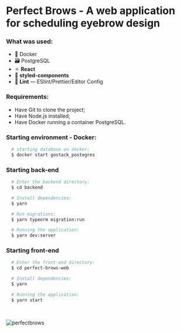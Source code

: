 # Perfect Brows - A web application for scheduling eyebrow design

### What was used:
- 🐳 Docker
- 🗃️ PostgreSQL
- ⚛ **React** 
- 💅 **styled-components**
- 💖 **Lint** — ESlint/Prettier/Editor Config

### Requirements:

* Have Git to clone the project;
* Have Node.js installed;
* Have Docker running a container PostgreSQL.

### Starting environment - Docker:
``` bash
  # starting database on docker:
  $ docker start gostack_postegres
```

### Starting back-end
``` bash
  # Enter the backend directory:
  $ cd backend

  # Install dependencies:
  $ yarn

  # Run migrations:
  $ yarn typeorm migration:run

  # Running the application:
  $ yarn dev:server
``` 
  
 ### Starting front-end
``` bash
  # Enter the front-end directory:
  $ cd perfect-brows-web

  # Install dependencies:
  $ yarn

  # Running the application:
  $ yarn start
 ``` 
 <br />

![perfectbrows](https://user-images.githubusercontent.com/39500774/94216590-21099300-feb6-11ea-8a29-f1a09ecc27d8.gif)
